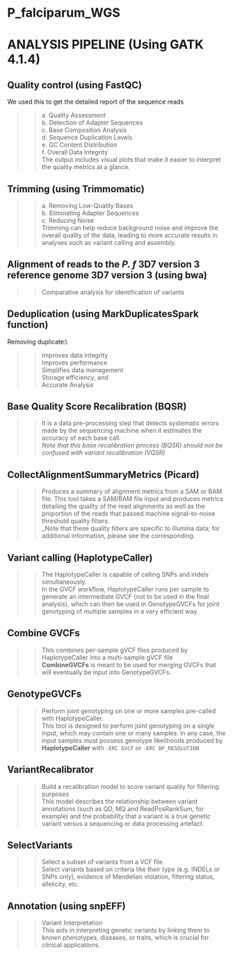 # P_falciparum_WGS
# ANALYSIS PIPELINE (Using GATK 4.1.4)

## Quality control (using FastQC)
We used this to get the detailed report of the sequence reads
  >>a. Quality Assessment\
  >>b. Detection of Adapter Sequences\
  >>c. Base Composition Analysis\
  >>d. Sequence Duplication Levels\
  >>e. GC Content Distribution\
  >>f. Overall Data Integrity\
The output includes visual plots that make it easier to interpret the quality metrics at a glance.


## Trimming (using Trimmomatic)
  >>a. Removing Low-Quality Bases\
  >>b. Eliminating Adapter Sequences\
  >>c. Reducing Noise\
Trimming can help reduce background noise and improve the overall quality of the data, leading to more accurate results in analyses such as variant calling and assembly.

## Alignment of reads to the _P. f_ 3D7 version 3 reference genome 3D7 version 3 (using bwa)
>> Comparative analysis for identification of variants

## Deduplication (using MarkDuplicatesSpark function)
Removing duplicate:\
>> Improves data integrity\
>> Improves performance\
>> Simplifies data management\
>> Storage efficiency, and\
>> Accurate Analysis

## Base Quality Score Recalibration (BQSR)
>>It is a data pre-processing step that detects systematic errors made by the sequencing machine when it estimates the accuracy of each base call.\
>>_Note that this base recalibration process (BQSR) should not be confused with variant recalibration (VQSR)_

## CollectAlignmentSummaryMetrics (Picard)
>>Produces a summary of alignment metrics from a SAM or BAM file. This tool takes a SAM/BAM file input and produces metrics detailing the quality of the read alignments as well as the proportion of the reads that passed machine signal-to-noise threshold quality filters.\
>>_Note that these quality filters are specific to Illumina data; for additional information, please see the corresponding.

## Variant calling (HaplotypeCaller)
>>The HaplotypeCaller is capable of calling SNPs and indels simultaneously.\
>>In the GVCF workflow, HaplotypeCaller runs per sample to generate an intermediate GVCF (not to be used in the final analysis), which can then be used in GenotypeGVCFs for joint genotyping of multiple samples in a very efficient way.

## Combine GVCFs 
>>This combines per-sample gVCF files produced by HaplotypeCaller into a multi-sample gVCF file\
>>**CombineGVCFs** is meant to be used for merging GVCFs that will eventually be input into GenotypeGVCFs.

## GenotypeGVCFs
>>Perform joint genotyping on one or more samples pre-called with HaplotypeCaller.\
>>This tool is designed to perform joint genotyping on a single input, which may contain one or many samples. In any case, the input samples must possess genotype likelihoods produced by **HaplotypeCaller** with `-ERC GVCF` or `-ERC BP_RESOLUTION`

## VariantRecalibrator
>>Build a recalibration model to score variant quality for filtering purposes\
>>This model describes the relationship between variant annotations (such as QD, MQ and ReadPosRankSum, for example) and the probability that a variant is a true genetic variant versus a sequencing or data processing artefact.

## SelectVariants
>>Select a subset of variants from a VCF file\
>>Select variants based on criteria like their type (e.g. INDELs or SNPs only), evidence of Mendelian violation, filtering status, allelicity, etc.

## Annotation (using snpEFF)
>>Variant Interpretation\
>> This aids in interpreting genetic variants by linking them to known phenotypes, diseases, or traits, which is crucial for clinical applications.

